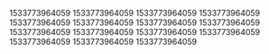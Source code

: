 1533773964059
1533773964059
1533773964059
1533773964059
1533773964059
1533773964059
1533773964059
1533773964059
1533773964059
1533773964059
1533773964059
1533773964059
1533773964059
1533773964059
1533773964059